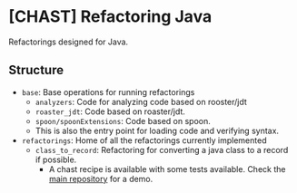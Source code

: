 # [CHAST] Refactoring Java

Refactorings designed for Java.

## Structure

* `base`: Base operations for running refactorings
  * `analyzers`: Code for analyzing code based on rooster/jdt
  * `roaster_jdt`: Code based on roaster/jdt.
  * `spoon/spoonExtensions`: Code based on spoon.
  * This is also the entry point for loading code and verifying syntax.
* `refactorings`: Home of all the refactorings currently implemented
  * `class_to_record`: Refactoring for converting a java class to a record if possible.
    * A chast recipe is available with some tests available. Check the [main repository](https://github.com/chast-io/chast-core) for a demo.
